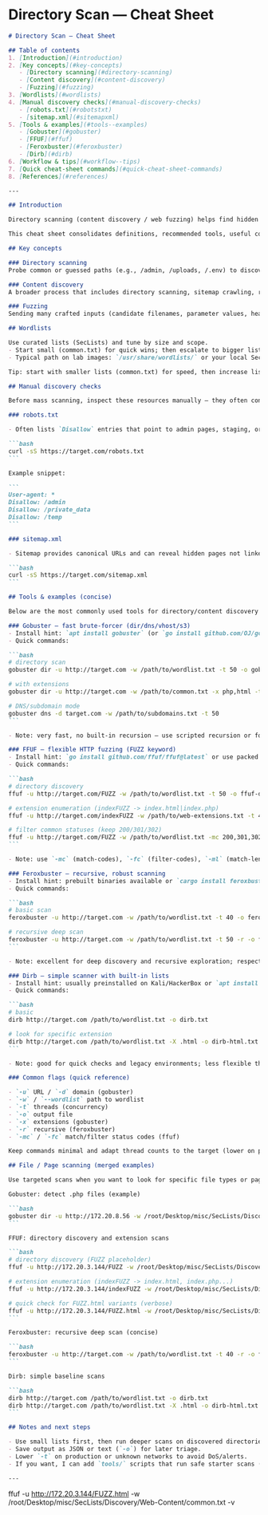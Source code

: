 # Directory Scan — Cheat Sheet
````markdown
# Directory Scan — Cheat Sheet

## Table of contents
1. [Introduction](#introduction)
2. [Key concepts](#key-concepts)
   - [Directory scanning](#directory-scanning)
   - [Content discovery](#content-discovery)
   - [Fuzzing](#fuzzing)
3. [Wordlists](#wordlists)
4. [Manual discovery checks](#manual-discovery-checks)
   - [robots.txt](#robotstxt)
   - [sitemap.xml](#sitemapxml)
5. [Tools & examples](#tools--examples)
   - [Gobuster](#gobuster)
   - [FFUF](#ffuf)
   - [Feroxbuster](#feroxbuster)
   - [Dirb](#dirb)
6. [Workflow & tips](#workflow--tips)
7. [Quick cheat-sheet commands](#quick-cheat-sheet-commands)
8. [References](#references)

---

## Introduction

Directory scanning (content discovery / web fuzzing) helps find hidden files, forgotten pages, and misconfigurations that can lead to security issues. It's often one of the earliest phases in a web application assessment and provides high-value leads for follow-up testing.

This cheat sheet consolidates definitions, recommended tools, useful commands, and practical tips for directory and content discovery.

## Key concepts

### Directory scanning
Probe common or guessed paths (e.g., /admin, /uploads, /.env) to discover files and directories that are not linked from the site. Files discovered this way may expose sensitive info or administration interfaces.

### Content discovery
A broader process that includes directory scanning, sitemap crawling, robots analysis, subdomain discovery, and crawling outputs to locate useful resources.

### Fuzzing
Sending many crafted inputs (candidate filenames, parameter values, headers) and observing responses to reveal hidden behavior or resources. Directory fuzzing is brute-forcing path names using wordlists.

## Wordlists

Use curated lists (SecLists) and tune by size and scope.
- Start small (common.txt) for quick wins; then escalate to bigger lists (directory-list-1.0/2.3) for deeper coverage.
- Typical path on lab images: `/usr/share/wordlists/` or your local SecLists copy.

Tip: start with smaller lists (common.txt) for speed, then increase list size for depth.

## Manual discovery checks

Before mass scanning, inspect these resources manually — they often contain direct clues.

### robots.txt

- Often lists `Disallow` entries that point to admin pages, staging, or forgotten resources.

```bash
curl -sS https://target.com/robots.txt
```

Example snippet:

```
User-agent: *
Disallow: /admin
Disallow: /private_data
Disallow: /temp
```

### sitemap.xml

- Sitemap provides canonical URLs and can reveal hidden pages not linked normally.

```bash
curl -sS https://target.com/sitemap.xml
```

## Tools & examples (concise)

Below are the most commonly used tools for directory/content discovery with concise example commands.

### Gobuster — fast brute-forcer (dir/dns/vhost/s3)
- Install hint: `apt install gobuster` (or `go install github.com/OJ/gobuster/v3@latest`)
- Quick commands:

```bash
# directory scan
gobuster dir -u http://target.com -w /path/to/wordlist.txt -t 50 -o gobuster-dir.txt

# with extensions
gobuster dir -u http://target.com -w /path/to/common.txt -x php,html -t 50 -o gobuster-files.txt

# DNS/subdomain mode
gobuster dns -d target.com -w /path/to/subdomains.txt -t 50
```

- Note: very fast, no built-in recursion — use scripted recursion or follow-up scans.

### FFUF — flexible HTTP fuzzing (FUZZ keyword)
- Install hint: `go install github.com/ffuf/ffuf@latest` or use packed binaries
- Quick commands:

```bash
# directory discovery
ffuf -u http://target.com/FUZZ -w /path/to/wordlist.txt -t 50 -o ffuf-dir.json -of json

# extension enumeration (indexFUZZ -> index.html|index.php)
ffuf -u http://target.com/indexFUZZ -w /path/to/web-extensions.txt -t 40

# filter common statuses (keep 200/301/302)
ffuf -u http://target.com/FUZZ -w /path/to/wordlist.txt -mc 200,301,302 -t 100
```

- Note: use `-mc` (match-codes), `-fc` (filter-codes), `-ml` (match-length) to reduce noise.

### Feroxbuster — recursive, robust scanning
- Install hint: prebuilt binaries available or `cargo install feroxbuster`
- Quick commands:

```bash
# basic scan
feroxbuster -u http://target.com -w /path/to/wordlist.txt -t 40 -o ferox.txt

# recursive deep scan
feroxbuster -u http://target.com -w /path/to/wordlist.txt -t 50 -r -o ferox-recursive.txt
```

- Note: excellent for deep discovery and recursive exploration; respects robots.txt by default unless overridden.

### Dirb — simple scanner with built-in lists
- Install hint: usually preinstalled on Kali/HackerBox or `apt install dirb`
- Quick commands:

```bash
# basic
dirb http://target.com /path/to/wordlist.txt -o dirb.txt

# look for specific extension
dirb http://target.com /path/to/wordlist.txt -X .html -o dirb-html.txt
```

- Note: good for quick checks and legacy environments; less flexible than ffuf/gobuster.

### Common flags (quick reference)

- `-u` URL / `-d` domain (gobuster)
- `-w` / `--wordlist` path to wordlist
- `-t` threads (concurrency)
- `-o` output file
- `-x` extensions (gobuster)
- `-r` recursive (feroxbuster)
- `-mc` / `-fc` match/filter status codes (ffuf)

Keep commands minimal and adapt thread counts to the target (lower on production).

## File / Page scanning (merged examples)

Use targeted scans when you want to look for specific file types or page names. Start with a conservative thread count and small lists, then scale up.

Gobuster: detect .php files (example)

```bash
gobuster dir -u http://172.20.8.56 -w /root/Desktop/misc/SecLists/Discovery/Web-Content/common.txt -x php -t 30 -o gobuster-php.txt
```

FFUF: directory discovery and extension scans

```bash
# directory discovery (FUZZ placeholder)
ffuf -u http://172.20.3.144/FUZZ -w /root/Desktop/misc/SecLists/Discovery/Web-Content/directory-list-1.0.txt -t 50 -mc 200,301,302 -o ffuf-dir.json -of json

# extension enumeration (indexFUZZ -> index.html, index.php...)
ffuf -u http://172.20.3.144/indexFUZZ -w /root/Desktop/misc/SecLists/Discovery/Web-Content/web-extensions.txt -t 40 -o ffuf-ext.json

# quick check for FUZZ.html variants (verbose)
ffuf -u http://172.20.3.144/FUZZ.html -w /root/Desktop/misc/SecLists/Discovery/Web-Content/common.txt -t 40 -v
```

Feroxbuster: recursive deep scan (concise)

```bash
feroxbuster -u http://target.com -w /path/to/wordlist.txt -t 40 -r -o ferox-recursive.txt
```

Dirb: simple baseline scans

```bash
dirb http://target.com /path/to/wordlist.txt -o dirb.txt
dirb http://target.com /path/to/wordlist.txt -X .html -o dirb-html.txt
```

## Notes and next steps

- Use small lists first, then run deeper scans on discovered directories only.
- Save output as JSON or text (`-o`) for later triage.
- Lower `-t` on production or unknown networks to avoid DoS/alerts.
- If you want, I can add `tools/` scripts that run safe starter scans (Gobuster/FFUF/Ferox) and store results in `loot/`.

---
````

ffuf -u http://172.20.3.144/FUZZ.html -w /root/Desktop/misc/SecLists/Discovery/Web-Content/common.txt -v


